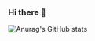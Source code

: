 ### Hi there 👋

![Anurag's GitHub stats](https://github-readme-stats.vercel.app/api?username=rkrkdldkd@gmail.com&show_icons=true&theme=radical)

<!--
**HyeonGyu-Shin/HyeonGyu-Shin** is a ✨ _special_ ✨ repository because its `README.md` (this file) appears on your GitHub profile.

Here are some ideas to get you started:

- 🔭 I’m currently working on ...
- 🌱 I’m currently learning ...
- 👯 I’m looking to collaborate on ...
- 🤔 I’m looking for help with ...
- 💬 Ask me about ...
- 📫 How to reach me: ...
- 😄 Pronouns: ...
- ⚡ Fun fact: ...
-->
